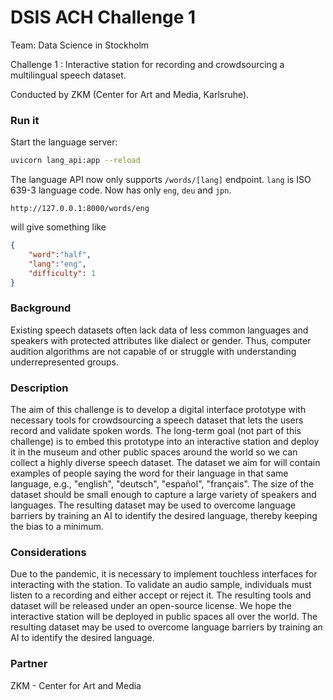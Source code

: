 # DSIS ACH Challenge 1

Team: Data Science in Stockholm

Challenge 1 : Interactive station for recording and crowdsourcing a multilingual speech dataset.

Conducted by ZKM (Center for Art and Media, Karlsruhe).

### Run it

Start the language server:
```sh
uvicorn lang_api:app --reload
```

The language API now only supports `/words/[lang]` endpoint.
`lang` is ISO 639-3 language code. Now has only `eng`, `deu` and `jpn`.
```
http://127.0.0.1:8000/words/eng
```
will give something like
```json
{
    "word":"half",
    "lang":"eng",
    "difficulty": 1
}
```

### Background

Existing speech datasets often lack data of less common languages and speakers with protected attributes like dialect or gender. Thus, computer audition algorithms are not capable of or struggle with understanding underrepresented groups.    

### Description

The aim of this challenge is to develop a digital interface prototype with necessary tools for crowdsourcing a speech dataset that lets the users record and validate spoken words. 
The long-term goal (not part of this challenge) is to embed this prototype into an interactive station and deploy it in the museum and other public spaces around the world so we can collect a highly diverse speech dataset. The dataset we aim for will contain examples of people saying the word for their language in that same language, e.g., "english", "deutsch", "español", "français". The size of the dataset should be small enough to capture a large variety of speakers and languages. The resulting dataset may be used to overcome language barriers by training an AI to identify the desired language, thereby keeping the bias to a minimum. 

### Considerations

Due to the pandemic, it is necessary to implement touchless interfaces for interacting with the station. To validate an audio sample, individuals must listen to a recording and either accept or reject it. The resulting tools and dataset will be released under an open-source license. We hope the interactive station will be deployed in public spaces all over the world. The resulting dataset may be used to overcome language barriers by training an AI to identify the desired language. 

### Partner

ZKM - Center for Art and Media
